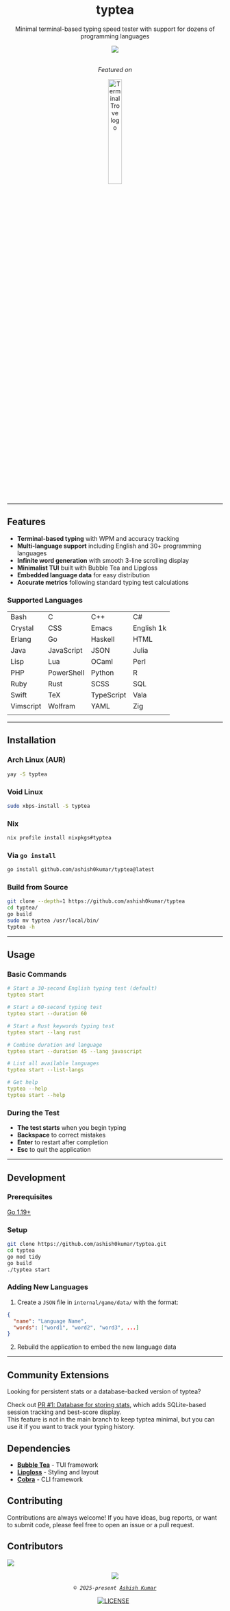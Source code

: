 <h1 align="center">typtea</h1>

<p align="center">Minimal terminal-based typing speed tester with support for dozens of programming languages</p>

<div align="center">
<img src="assets/example.gif" />
</div>

<br>

<p align="center">
  <i>Featured on</i>
</p>
<p align="center">
  <a href="https://terminaltrove.com/typtea/">
    <img width="25%" alt="Terminal Trove logo" src="https://github.com/user-attachments/assets/f85b1470-a574-4bc2-b002-4e6dddb9e277" />
  </a>
</p>

---

## Features

- **Terminal-based typing** with WPM and accuracy tracking
- **Multi-language support** including English and 30+ programming languages
- **Infinite word generation** with smooth 3-line scrolling display
- **Minimalist TUI** built with Bubble Tea and Lipgloss
- **Embedded language data** for easy distribution
- **Accurate metrics** following standard typing test calculations

### Supported Languages

| | | | |
|-----------|-----------|-----------|-----------|
| Bash      | C         | C++       | C#        |
| Crystal   | CSS       | Emacs     | English 1k|
| Erlang    | Go        | Haskell   | HTML      |
| Java      | JavaScript| JSON      | Julia     |
| Lisp      | Lua       | OCaml     | Perl      |
| PHP       | PowerShell| Python    | R         |
| Ruby      | Rust      | SCSS      | SQL       |
| Swift     | TeX       | TypeScript| Vala      |
| Vimscript | Wolfram   | YAML      | Zig       |
| | | | |

---

## Installation

### Arch Linux (AUR)

```bash
yay -S typtea
```

### Void Linux

```bash
sudo xbps-install -S typtea
```

### Nix

```bash
nix profile install nixpkgs#typtea
```

### Via `go install`

```bash
go install github.com/ashish0kumar/typtea@latest
```

### Build from Source

```bash
git clone --depth=1 https://github.com/ashish0kumar/typtea
cd typtea/
go build
sudo mv typtea /usr/local/bin/
typtea -h
```

---

## Usage

### Basic Commands

```yaml
# Start a 30-second English typing test (default)
typtea start

# Start a 60-second typing test
typtea start --duration 60

# Start a Rust keywords typing test
typtea start --lang rust

# Combine duration and language
typtea start --duration 45 --lang javascript

# List all available languages
typtea start --list-langs

# Get help
typtea --help
typtea start --help
```

### During the Test

- **The test starts** when you begin typing
- **Backspace** to correct mistakes
- **Enter** to restart after completion
- **Esc** to quit the application

---

## Development

### Prerequisites

[Go 1.19+](https://go.dev/doc/install)

### Setup

```bash
git clone https://github.com/ashish0kumar/typtea.git
cd typtea
go mod tidy
go build
./typtea start
```

### Adding New Languages

1. Create a `JSON` file in `internal/game/data/` with the format:

```json
{
  "name": "Language Name",
  "words": ["word1", "word2", "word3", ...]
}
```

2. Rebuild the application to embed the new language data

---

## Community Extensions

Looking for persistent stats or a database-backed version of typtea?

Check out [PR #1: Database for storing stats](https://github.com/ashish0kumar/typtea/pull/1), which adds SQLite-based session tracking and best-score display.  
This feature is not in the main branch to keep typtea minimal, but you can use it if you want to track your typing history.

## Dependencies

- [**Bubble Tea**](https://github.com/charmbracelet/bubbletea) - TUI framework
- [**Lipgloss**](https://github.com/charmbracelet/lipgloss) - Styling and layout
- [**Cobra**](https://github.com/spf13/cobra) - CLI framework

## Contributing

Contributions are always welcome! If you have ideas, bug reports, or want to submit code, please feel free to open an issue or a pull request.

## Contributors

<a href="https://github.com/ashish0kumar/typtea/graphs/contributors">
  <img src="https://contrib.rocks/image?repo=ashish0kumar/typtea" />
</a>

<br>

<p align="center">
	<img src="https://raw.githubusercontent.com/catppuccin/catppuccin/main/assets/footers/gray0_ctp_on_line.svg?sanitize=true" />
</p>

<p align="center">
        <i><code>&copy 2025-present <a href="https://github.com/ashish0kumar">Ashish Kumar</a></code></i>
</p>

<div align="center">
<a href="https://github.com/ashish0kumar/typtea/blob/main/LICENSE"><img src="https://img.shields.io/github/license/ashish0kumar/typtea?style=for-the-badge&color=CBA6F7&logoColor=cdd6f4&labelColor=302D41" alt="LICENSE"></a>&nbsp;&nbsp;
</div>
